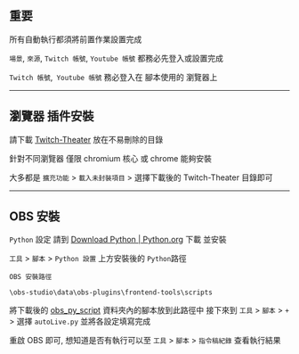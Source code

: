 

## 重要

所有自動執行都須將前置作業設置完成

`場景`, `來源`, `Twitch 帳號`, `Youtube 帳號` 都務必先登入或設置完成

`Twitch 帳號`,` Youtube 帳號` 務必登入在 腳本使用的 瀏覽器上

---

## 

## 瀏覽器 插件安裝

請下載 [Twitch-Theater](https://github.com/murayuki/obs_live_to_youtube_for_twitch/tree/main/Twitch-Theater "Twitch-Theater") 放在不易刪除的目錄

針對不同瀏覽器 僅限 chromium 核心 或 chrome 能夠安裝

大多都是 `擴充功能` > `載入未封裝項目` > 選擇下載後的 Twitch-Theater 目錄即可

---



## OBS 安裝

`Python` 設定 請到 [Download Python | Python.org](https://www.python.org/downloads/) 下載 並安裝

`工具` > `腳本` > `Python 設置` 上方安裝後的 `Python`路徑



`OBS 安裝路徑`

`\obs-studio\data\obs-plugins\frontend-tools\scripts`

將下載後的 [obs_py_script](https://github.com/murayuki/obs_live_to_youtube_for_twitch/tree/main/obs_py_script "obs_py_script") 資料夾內的腳本放到此路徑中
接下來到 `工具` > `腳本` > `+` > 選擇 `autoLive.py` 並將各設定填寫完成


重啟 OBS 即可, 想知道是否有執行可以至
`工具` > `腳本` > `指令稿紀錄` 查看執行結果




